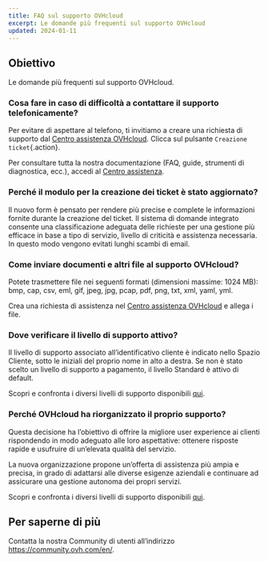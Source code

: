 ```yaml
---
title: FAQ sul supporto OVHcloud
excerpt: Le domande più frequenti sul supporto OVHcloud
updated: 2024-01-11
---
```


## Obiettivo

Le domande più frequenti sul supporto OVHcloud.

### Cosa fare in caso di difficoltà a contattare il supporto telefonicamente?

Per evitare di aspettare al telefono, ti invitiamo a creare una richiesta di supporto dal [Centro assistenza OVHcloud](https://help.ovhcloud.com/csm?id=csm_cases_requests). Clicca sul pulsante `Creazione ticket`{.action}.

Per consultare tutta la nostra documentazione (FAQ, guide, strumenti di diagnostica, ecc.), accedi al [Centro assistenza](https://help.ovhcloud.com/csm/it-documentation?id=kb_home).

### Perché il modulo per la creazione dei ticket è stato aggiornato?

Il nuovo form è pensato per rendere più precise e complete le informazioni fornite durante la creazione del ticket. Il sistema di domande integrato consente una classificazione adeguata delle richieste per una gestione più efficace in base a tipo di servizio, livello di criticità e assistenza necessaria. In questo modo vengono evitati lunghi scambi di email.

### Come inviare documenti e altri file al supporto OVHcloud?

Potete trasmettere file nei seguenti formati (dimensioni massime: 1024 MB): bmp, cap, csv, eml, gif, jpeg, jpg, pcap, pdf, png, txt, xml, yaml, yml.

Crea una richiesta di assistenza nel [Centro assistenza OVHcloud](https://help.ovhcloud.com/csm?id=csm_cases_requests) e allega i file.

### Dove verificare il livello di supporto attivo?

Il livello di supporto associato all’identificativo cliente è indicato nello Spazio Cliente, sotto le iniziali del proprio nome in alto a destra. Se non è stato scelto un livello di supporto a pagamento, il livello Standard è attivo di default.

Scopri e confronta i diversi livelli di supporto disponibili [qui](https://www.ovhcloud.com/it/support-levels/).

### Perché OVHcloud ha riorganizzato il proprio supporto?

Questa decisione ha l’obiettivo di offrire la migliore user experience ai clienti rispondendo in modo adeguato alle loro aspettative: ottenere risposte rapide e usufruire di un’elevata qualità del servizio.

La nuova organizzazione propone un’offerta di assistenza più ampia e precisa, in grado di adattarsi alle diverse esigenze aziendali e continuare ad assicurare una gestione autonoma dei propri servizi.

Scopri e confronta i diversi livelli di supporto disponibili [qui](https://www.ovhcloud.com/it/support-levels/).

## Per saperne di più
  
Contatta la nostra Community di utenti all’indirizzo <https://community.ovh.com/en/>.